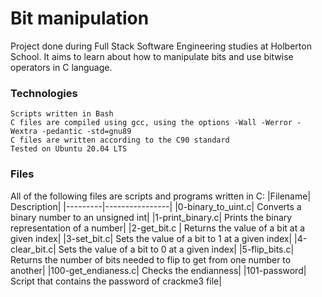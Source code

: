 # Bit manipulation

Project done during Full Stack Software Engineering studies at Holberton School. It aims to learn about how to manipulate bits and use bitwise operators in C language.
### Technologies

    Scripts written in Bash
    C files are compiled using gcc, using the options -Wall -Werror -Wextra -pedantic -std=gnu89
    C files are written according to the C90 standard
    Tested on Ubuntu 20.04 LTS

### Files

All of the following files are scripts and programs written in C:
|Filename| 	Description|
|---------|----------------|
|0-binary_to_uint.c| 	Converts a binary number to an unsigned int|
|1-print_binary.c| 	Prints the binary representation of a number|
|2-get_bit.c |	Returns the value of a bit at a given index|
|3-set_bit.c| 	Sets the value of a bit to 1 at a given index|
|4-clear_bit.c| 	Sets the value of a bit to 0 at a given index|
|5-flip_bits.c| 	Returns the number of bits needed to flip to get from one number to another|
|100-get_endianess.c| 	Checks the endianness|
|101-password| 	Script that contains the password of crackme3 file|
